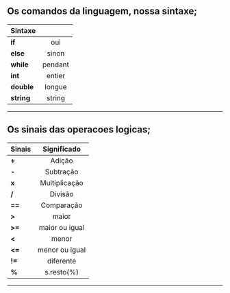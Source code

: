 ## Os comandos da linguagem, nossa sintaxe;

|      Sintaxe                 |            |  
| ---------------------------- |:----------:| 
| **if**                       | oui        |   
| **else**                     | sinon      |  
| **while**                    | pendant    |  
| **int**                      | entier     |   
| **double**                   | longue     |  
| **string**                   | string     |  




----------------------------------------------------


## Os sinais das operacoes logicas;
|      Sinais                 |  Significado  |  
| ----------------------------|:-------------:| 
| **+**                       | Adição        |   
| **-**                       | Subtração     |  
| **x**                       | Multiplicação |   
| **/**                       | Divisão       |  
| **==**                      | Comparação    |   
| **>**                       | maior         |  
| **>=**                      | maior ou igual|  
| **<**                       | menor         |  
| **<=**                      | menor ou igual|  
| **!=**                      | diferente     |    
| **%**                       | s.resto(%)    |   





---------------------------------------------------------


